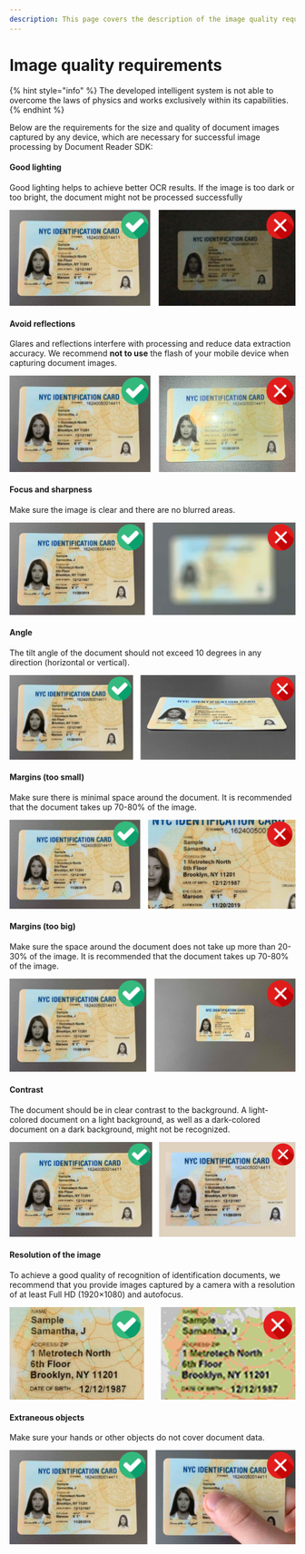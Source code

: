 ```yaml
---
description: This page covers the description of the image quality requirements
---
```


# Image quality requirements

{% hint style="info" %}
The developed intelligent system is not able to overcome the laws of physics and works exclusively within its capabilities.
{% endhint %}

Below are the requirements for the size and quality of document images captured by any device, which are necessary for successful image processing by Document Reader SDK:

#### **Good lighting** <a href="#good-lighting" id="good-lighting"></a>

Good lighting helps to achieve better OCR results. If the image is too dark or too bright, the document might not be processed successfully

![](.gitbook/assets/1.jpg)

#### **Avoid reflections** <a href="#avoid-reflections" id="avoid-reflections"></a>

Glares and reflections interfere with processing and reduce data extraction accuracy. We recommend **not to use** the flash of your mobile device when capturing document images.

![](.gitbook/assets/2.jpg)

#### **Focus and sharpness** <a href="#focus-and-sharpness" id="focus-and-sharpness"></a>

Make sure the image is clear and there are no blurred areas.

![](.gitbook/assets/3.jpg)

#### **Angle** <a href="#angle" id="angle"></a>

The tilt angle of the document should not exceed 10 degrees in any direction (horizontal or vertical).

![](.gitbook/assets/4.jpg)

#### **Margins (too small)** <a href="#margins-too-small" id="margins-too-small"></a>

Make sure there is minimal space around the document. It is recommended that the document takes up 70-80% of the image.

![](.gitbook/assets/5.jpg)

#### **Margins (too big)** <a href="#margins-too-big" id="margins-too-big"></a>

Make sure the space around the document does not take up more than 20-30% of the image. It is recommended that the document takes up 70-80% of the image.

![](.gitbook/assets/6.jpg)

#### **Contrast** <a href="#contrast" id="contrast"></a>

The document should be in clear contrast to the background. A light-colored document on a light background, as well as a dark-colored document on a dark background, might not be recognized.

![](.gitbook/assets/7.jpg)

#### **Resolution of the image** <a href="#resolution-of-the-image" id="resolution-of-the-image"></a>

To achieve a good quality of recognition of identification documents, we recommend that you provide images captured by a camera with a resolution of at least Full HD (1920×1080) and autofocus.

![](.gitbook/assets/8.jpg)

#### **Extraneous objects** <a href="#extraneous-objects" id="extraneous-objects"></a>

Make sure your hands or other objects do not cover document data.

![](.gitbook/assets/9.jpg)
